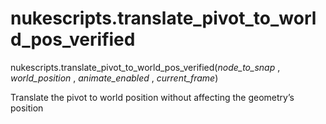 # nukescripts.translate_pivot_to_world_pos_verified
nukescripts.translate_pivot_to_world_pos_verified(_node_to_snap_ , _world_position_ , _animate_enabled_ , _current_frame_)

Translate the pivot to world position without affecting the geometry’s position